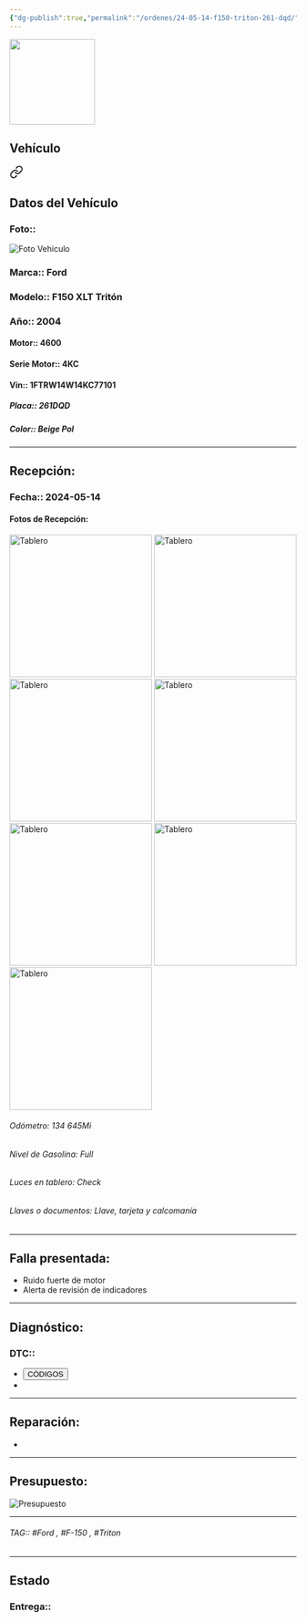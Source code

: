 ```yaml
---
{"dg-publish":true,"permalink":"/ordenes/24-05-14-f150-triton-261-dqd/"}
---
```


<img src="https://lh3.googleusercontent.com/d/137fl3TIZ0-PU8b-Pt0bsjclwHub_u78G" width="150">

## Vehículo

<div class="transclusion internal-embed is-loaded"><a class="markdown-embed-link" href="/vehiculos/ford/f150-triton-261-dqd/#datos-del-vehiculo" aria-label="Open link"><svg xmlns="http://www.w3.org/2000/svg" width="24" height="24" viewBox="0 0 24 24" fill="none" stroke="currentColor" stroke-width="2" stroke-linecap="round" stroke-linejoin="round" class="svg-icon lucide-link"><path d="M10 13a5 5 0 0 0 7.54.54l3-3a5 5 0 0 0-7.07-7.07l-1.72 1.71"></path><path d="M14 11a5 5 0 0 0-7.54-.54l-3 3a5 5 0 0 0 7.07 7.07l1.71-1.71"></path></svg></a><div class="markdown-embed">



## Datos del Vehículo 
### Foto:: 
<img src="https://lh3.googleusercontent.com/d/1YNDOsRNrmNVFjGnXCYjBlFO4XVIafOME" Alt="Foto Vehiculo">

### Marca:: Ford
### Modelo:: F150 XLT Tritón 
### Año:: 2004
#### Motor:: 4600
#### Serie Motor:: 4KC
#### Vin:: 1FTRW14W14KC77101
##### Placa:: 261DQD
##### Color:: Beige Pol
---


</div></div>


## Recepción:
### Fecha:: 2024-05-14
#### Fotos de Recepción: 
<img src="https://lh3.googleusercontent.com/d/" width="250" Alt="Tablero">

<img src="https://lh3.googleusercontent.com/d/1YNSrG9WqZs31dAxsirm0fljXLYmnhJcF" width="250" Alt="Tablero">

<img src="https://lh3.googleusercontent.com/d/1YQeZ7_HFPqEpAwqI0fWiWX3EyuLogZSD" width="250" Alt="Tablero">

<img src="https://lh3.googleusercontent.com/d/1YXSnkmVzpzJSL-jpBoR8bvNYJGWhjGGQ" width="250" Alt="Tablero">

<img src="https://lh3.googleusercontent.com/d/1YYGDxrIBIVBu5pwrQ3Sy4aQkTofcg8o0" width="250" Alt="Tablero">

<img src="https://lh3.googleusercontent.com/d/1YbBVlxo9nNa2-MxWZWQVjSIJCXiG453u" width="250" Alt="Tablero">

<img src="https://lh3.googleusercontent.com/d/1YeBNbV1Wx_NumJfGcZ5YIwifQkjOC-uF" width="250" Alt="Tablero">


###### Odómetro: 134 645Mi
###### Nivel de Gasolina: Full
###### Luces en tablero: Check
###### Llaves o documentos: Llave, tarjeta y calcomanía 

---

## Falla presentada:
- Ruido fuerte de motor 
- Alerta de revisión de indicadores 


---

## Diagnóstico:
### DTC:: 

- <a href="http"><button class="btn success">CÓDIGOS</button></a>
- 

---
## Reparación:
- 

---

## Presupuesto:

<img src="https://lh3.googleusercontent.com/d/" Alt="Presupuesto">

---

###### TAG:: #Ford , #F-150 , #Triton 

---

## Estado

### Entrega:: 


